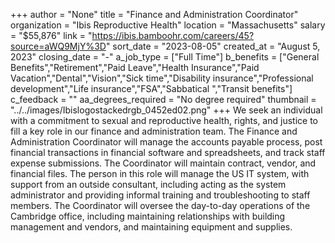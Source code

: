 +++
author = "None"
title = "Finance and Administration Coordinator"
organization = "Ibis Reproductive Health"
location = "Massachusetts"
salary = "$55,876"
link = "https://ibis.bamboohr.com/careers/45?source=aWQ9MjY%3D"
sort_date = "2023-08-05"
created_at = "August 5, 2023"
closing_date = "-"
a_job_type = ["Full Time"]
b_benefits = ["General Benefits","Retirement","Paid Leave","Health Insurance","Paid Vacation","Dental","Vision","Sick time","Disability insurance","Professional development","Life insurance","FSA","Sabbatical ","Transit benefits"]
c_feedback = ""
aa_degrees_required = "No degree required"
thumbnail = "../../images/Ibislogostackedrgb_0452ed02.png"
+++
We seek an individual with a commitment to sexual and reproductive health, rights, and justice to fill a key role in our finance and administration team. The Finance and Administration Coordinator will manage the accounts payable process, post financial transactions in financial software and spreadsheets, and track staff expense submissions. The Coordinator will maintain contract, vendor, and financial files. The person in this role will manage the US IT system, with support from an outside consultant, including acting as the system administrator and providing informal training and troubleshooting to staff members. The Coordinator will oversee the day-to-day operations of the Cambridge office, including maintaining relationships with building management and vendors, and maintaining equipment and supplies.